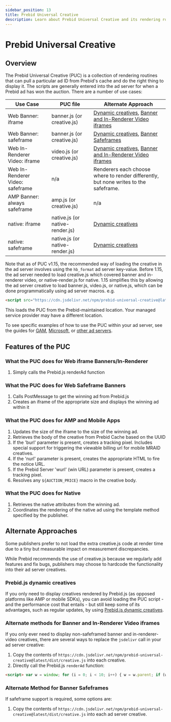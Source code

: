 ```yaml
---
sidebar_position: 13
title: Prebid Universal Creative
description: Learn about Prebid Universal Creative and its rendering routines
---
```


# Prebid Universal Creative

## Overview

The Prebid Universal Creative (PUC) is a collection of rendering routines
that can pull a particular ad ID from Prebid's cache and do the right
thing to display it. The scripts are generally entered into the ad server for
when a Prebid ad has won the auction. There are a number of use cases:

| Use Case | PUC file | Alternate Approach |
| --- | --- | --- |
| Web Banner: iframe | banner.js (or creative.js) | [Dynamic creatives](#alt-dyn), [Banner and In-Renderer Video iframes](#alt-iframes) |
| Web Banner: safeframe | banner.js (or creative.js) | [Dynamic creatives](#alt-dyn), [Banner Safeframes](#alt-safeframes) |
| Web In-Renderer Video: iframe | video.js (or creative.js) | [Dynamic creatives](#alt-dyn), [Banner and In-Renderer Video iframes](#alt-iframes) |
| Web In-Renderer Video: safeframe | n/a | Renderers each choose where to render differently, but none writes to the safeframe. |
| AMP Banner: always safeframe | amp.js (or creative.js) | n/a |
| native: iframe | native.js (or native-render.js) | [Dynamic creatives](#alt-dyn) |
| native: safeframe | native.js (or native-render.js) | [Dynamic creatives](#alt-dyn) |

Note that as of PUC v1.15, the recommended way of loading the creative
in the ad server involves using the `hb_format` ad server key-value. Before 1.15, the ad server needed to load creative.js which covered banner and in-renderer video, or native-render.js for native. 1.15 simplifies this
by allowing the ad server creative to load banner.js, video.js, or native.js, which can be done programmatically using ad server macros. e.g.

```html
<script src="https://cdn.jsdelivr.net/npm/prebid-universal-creative@latest/dist/%%PATTERN:hb_format%%.js"></script>
```

This loads the PUC from the Prebid-maintained location. Your managed
service provider may have a different location.

To see specific examples of how to use the PUC within your ad server, see the guides for [GAM](/content/guides/ad-ops/gam-creative-banner-sbs), [Microsoft](/content/guides/ad-ops/setting-up-prebid-with-the-appnexus-ad-server), or [other ad servers](/content/guides/ad-ops/adops-general-sbs).

## Features of the PUC

### What the PUC does for Web iframe Banners/In-Renderer

1. Simply calls the Prebid.js renderAd function

### What the PUC does for Web Safeframe Banners

1. Calls PostMessage to get the winning ad from Prebid.js
1. Creates an iframe of the appropriate size and displays the winning ad within it

### What the PUC does for AMP and Mobile Apps

1. Updates the size of the iframe to the size of the winning ad.
1. Retrieves the body of the creative from Prebid Cache based on the UUID
1. If the 'burl' parameter is present, creates a tracking pixel. Includes special support for triggering the viewable billing url for mobile MRAID creatives.
1. If the 'nurl' parameter is present, creates the appropriate HTML to fire the notice URL.
1. If the Prebid Server 'wurl' (win URL) parameter is present, creates a tracking pixel.
1. Resolves any `${AUCTION_PRICE}` macro in the creative body.

### What the PUC does for Native

1. Retrieves the native attributes from the winning ad.
1. Coordinates the rendering of the native ad using the template method specified by the publisher.

## Alternate Approaches

Some publishers prefer to not load the extra creative.js code at render time
due to a tiny but measurable impact on measurement discrepancies.

While Prebid recommends the use of creative.js because we regularly add
features and fix bugs, publishers may choose to hardcode the functionality
into their ad server creatives.

### Prebid.js dynamic creatives

If you only need to display creatives rendered by Prebid.js (as opposed platforms like AMP or mobile SDKs), 
you can avoid loading the PUC script - and the performance cost that entails - but still keep some of its advantages, such as regular updates,
by using [Prebid.js dynamic creatives](/content/guides/ad-ops/js-dynamic-creative). 

### Alternate methods for Banner and In-Renderer Video iframes

If you only ever need to display non-safeframed banner and in-renderer-video creatives, there are several ways to replace the `jsdelivr` call in your ad server creative:

1. Copy the contents of `https://cdn.jsdelivr.net/npm/prebid-universal-creative@latest/dist/creative.js` into each creative.
1. Directly call the Prebid.js `renderAd` function:

```html
<script> var w = window; for (i = 0; i < 10; i++) { w = w.parent; if (w.pbjs) { try { w.pbjs.renderAd(document, '%%PATTERN:hb_adid%%'); break; } catch (e) { continue; } } } </script>
```

### Alternate Method for Banner Safeframes

If safeframe support is required, some options are:

1. Copy the contents of `https://cdn.jsdelivr.net/npm/prebid-universal-creative@latest/dist/creative.js` into each ad server creative.
